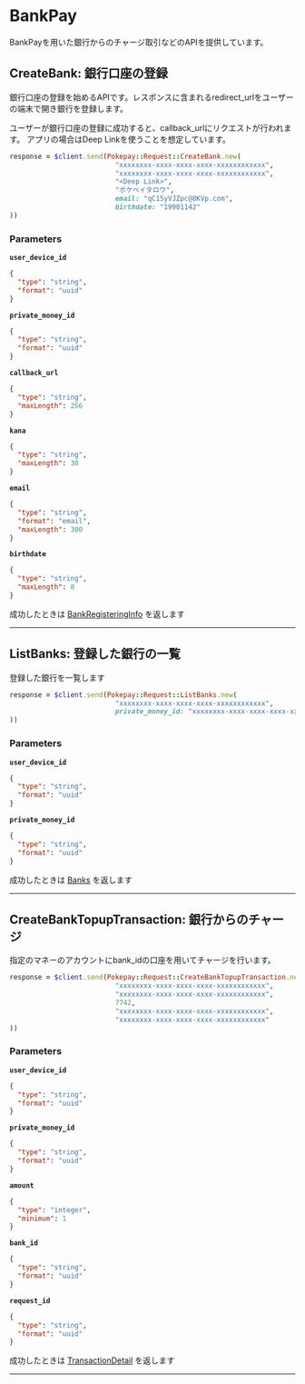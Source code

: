 # BankPay
BankPayを用いた銀行からのチャージ取引などのAPIを提供しています。


<a name="create-bank"></a>
## CreateBank: 銀行口座の登録
銀行口座の登録を始めるAPIです。レスポンスに含まれるredirect_urlをユーザーの端末で開き銀行を登録します。

ユーザーが銀行口座の登録に成功すると、callback_urlにリクエストが行われます。
アプリの場合はDeep Linkを使うことを想定しています。


```RUBY
response = $client.send(Pokepay::Request::CreateBank.new(
                          "xxxxxxxx-xxxx-xxxx-xxxx-xxxxxxxxxxxx",               # user_device_id: デバイスID
                          "xxxxxxxx-xxxx-xxxx-xxxx-xxxxxxxxxxxx",               # private_money_id: マネーID
                          "<Deep Link>",                                        # callback_url: コールバックURL
                          "ポケペイタロウ",                                            # kana: ユーザーの氏名 (片仮名で指定)
                          email: "qC15yVJZpc@8KVp.com",                         # ユーザーのメールアドレス
                          birthdate: "19901142"                                 # 生年月日
))
```



### Parameters
**`user_device_id`** 
  


```json
{
  "type": "string",
  "format": "uuid"
}
```

**`private_money_id`** 
  


```json
{
  "type": "string",
  "format": "uuid"
}
```

**`callback_url`** 
  


```json
{
  "type": "string",
  "maxLength": 256
}
```

**`kana`** 
  


```json
{
  "type": "string",
  "maxLength": 30
}
```

**`email`** 
  


```json
{
  "type": "string",
  "format": "email",
  "maxLength": 300
}
```

**`birthdate`** 
  


```json
{
  "type": "string",
  "maxLength": 8
}
```



成功したときは
[BankRegisteringInfo](./responses.md#bank-registering-info)
を返します


---


<a name="list-banks"></a>
## ListBanks: 登録した銀行の一覧
登録した銀行を一覧します

```RUBY
response = $client.send(Pokepay::Request::ListBanks.new(
                          "xxxxxxxx-xxxx-xxxx-xxxx-xxxxxxxxxxxx",               # user_device_id: デバイスID
                          private_money_id: "xxxxxxxx-xxxx-xxxx-xxxx-xxxxxxxxxxxx"
))
```



### Parameters
**`user_device_id`** 
  


```json
{
  "type": "string",
  "format": "uuid"
}
```

**`private_money_id`** 
  


```json
{
  "type": "string",
  "format": "uuid"
}
```



成功したときは
[Banks](./responses.md#banks)
を返します


---


<a name="create-bank-topup-transaction"></a>
## CreateBankTopupTransaction: 銀行からのチャージ
指定のマネーのアカウントにbank_idの口座を用いてチャージを行います。

```RUBY
response = $client.send(Pokepay::Request::CreateBankTopupTransaction.new(
                          "xxxxxxxx-xxxx-xxxx-xxxx-xxxxxxxxxxxx",               # user_device_id: デバイスID
                          "xxxxxxxx-xxxx-xxxx-xxxx-xxxxxxxxxxxx",               # private_money_id: マネーID
                          7742,                                                 # amount: チャージ金額
                          "xxxxxxxx-xxxx-xxxx-xxxx-xxxxxxxxxxxx",               # bank_id: 銀行ID
                          "xxxxxxxx-xxxx-xxxx-xxxx-xxxxxxxxxxxx"                # request_id: リクエストID
))
```



### Parameters
**`user_device_id`** 
  


```json
{
  "type": "string",
  "format": "uuid"
}
```

**`private_money_id`** 
  


```json
{
  "type": "string",
  "format": "uuid"
}
```

**`amount`** 
  


```json
{
  "type": "integer",
  "minimum": 1
}
```

**`bank_id`** 
  


```json
{
  "type": "string",
  "format": "uuid"
}
```

**`request_id`** 
  


```json
{
  "type": "string",
  "format": "uuid"
}
```



成功したときは
[TransactionDetail](./responses.md#transaction-detail)
を返します


---



